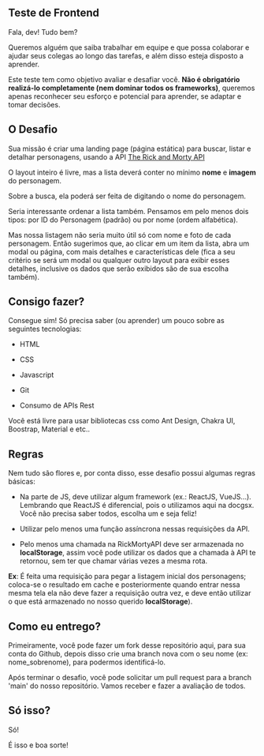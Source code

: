 ## Teste de Frontend

Fala, dev! Tudo bem?

Queremos alguém que saiba trabalhar em equipe e que possa colaborar e ajudar seus colegas ao longo das tarefas, e além disso esteja disposto a aprender.

Este teste tem como objetivo avaliar e desafiar você. **Não é obrigatório realizá-lo completamente (nem dominar todos os frameworks)**, queremos apenas reconhecer seu esforço e potencial para aprender, se adaptar e tomar decisões.

## O Desafio

Sua missão é criar uma landing page (página estática) para buscar, listar e detalhar personagens, usando a API [The Rick and Morty API](https://rickandmortyapi.com)

O layout inteiro é livre, mas a lista deverá conter no mínimo **nome** e **imagem** do personagem.

Sobre a busca, ela poderá ser feita de digitando o nome do personagem.

Seria interessante ordenar a lista também. Pensamos em pelo menos dois tipos: por ID do Personagem (padrão) ou por nome (ordem alfabética).

Mas nossa listagem não seria muito útil só com nome e foto de cada personagem. Então sugerimos que, ao clicar em um item da lista, abra um modal ou página, com mais detalhes e características dele (fica a seu critério se será um modal ou qualquer outro layout para exibir esses detalhes, inclusive os dados que serão exibidos são de sua escolha também).

## Consigo fazer?

Consegue sim! Só precisa saber (ou aprender) um pouco sobre as seguintes tecnologias:

- HTML

- CSS

- Javascript

- Git

- Consumo de APIs Rest

Você está livre para usar bibliotecas css como Ant Design, Chakra UI, Boostrap, Material e etc..

## Regras

Nem tudo são flores e, por conta disso, esse desafio possui algumas regras básicas:

- Na parte de JS, deve utilizar algum framework (ex.: ReactJS, VueJS...). Lembrando que ReactJS é diferencial, pois o utilizamos aqui na docgsx. Você não precisa saber todos, escolha um e seja feliz!

- Utilizar pelo menos uma função assíncrona nessas requisições da API.

- Pelo menos uma chamada na RickMortyAPI deve ser armazenada no **localStorage**, assim você pode utilizar os dados que a chamada à API te retornou, sem ter que chamar várias vezes a mesma rota.

**Ex**: É feita uma requisição para pegar a listagem inicial dos personagens; coloca-se o resultado em cache e posteriormente quando entrar nessa mesma tela ela não deve fazer a requisição outra vez, e deve então utilizar o que está armazenado no nosso querido **localStorage**).

## Como eu entrego?

Primeiramente, você pode fazer um fork desse repositório aqui, para sua conta do Github, depois disso crie uma branch nova com o seu nome (ex: nome_sobrenome), para podermos identificá-lo.

Após terminar o desafio, você pode solicitar um pull request para a branch 'main' do nosso repositório. Vamos receber e fazer a avaliação de todos.

## Só isso?

Só!

É isso e boa sorte!
